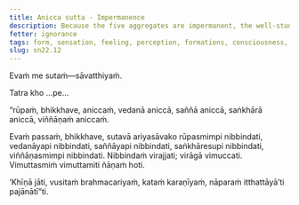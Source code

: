 ```yaml
---
title: Anicca sutta - Impermanence
description: Because the five aggregates are impermanent, the well-studied disciple of the noble ones becomes disenchanted with form, felt experience, perception, volitional formations, and consciousness.
fetter: ignorance
tags: form, sensation, feeling, perception, formations, consciousness, impermanence, disenchantment, detachment, release, liberation, sn, sn22-34, sn22
slug: sn22.12
---
```


Evaṁ me sutaṁ—sāvatthiyaṁ.

Tatra kho …pe…

“rūpaṁ, bhikkhave, aniccaṁ, vedanā aniccā, saññā aniccā, saṅkhārā aniccā, viññāṇaṁ aniccaṁ.

Evaṁ passaṁ, bhikkhave, sutavā ariyasāvako rūpasmimpi nibbindati, vedanāyapi nibbindati, saññāyapi nibbindati, saṅkhāresupi nibbindati, viññāṇasmimpi nibbindati. Nibbindaṁ virajjati; virāgā vimuccati. Vimuttasmiṁ vimuttamiti ñāṇaṁ hoti.

‘Khīṇā jāti, vusitaṁ brahmacariyaṁ, kataṁ karaṇīyaṁ, nāparaṁ itthattāyā’ti pajānātī”ti.

